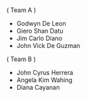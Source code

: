 ( Team A ) 
- Godwyn De Leon  
- Giero Shan Datu  
- Jim Carlo Diano  
- John Vick De Guzman  

( Team B )  
- John Cyrus Herrera  
- Angela Kim Wahing  
- Diana Cayanan  
